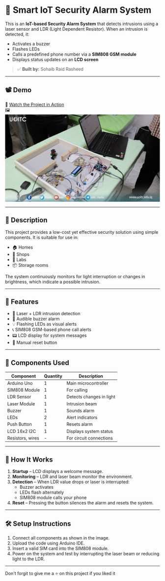 # 🔐 Smart IoT Security Alarm System

This is an **IoT-based Security Alarm System** that detects intrusions using a laser sensor and LDR (Light Dependent Resistor). When an intrusion is detected, it:

- Activates a buzzer
- Flashes LEDs
- Calls a predefined phone number via a **SIM808 GSM module**
- Displays status updates on an **LCD screen**

> ✅ **Built by:** Sohaib Raid Rasheed

---

## 📽️ Demo

🎥 [Watch the Project in Action](media/demo-video.mp4)  
🖼️ ![System Running](media/system-image.jpg)

---

## 📖 Description

This project provides a low-cost yet effective security solution using simple components. It is suitable for use in:

- 🏠 Homes
- 🏪 Shops
- 🧪 Labs
- 📦 Storage rooms

The system continuously monitors for light interruption or changes in brightness, which indicate a possible intrusion.

---

## 🧠 Features

- 🔦 Laser + LDR intrusion detection
- 🔔 Audible buzzer alarm
- 💡 Flashing LEDs as visual alerts
- 📞 SIM808 GSM-based phone call alerts
- 📟 LCD display for system messages
- 🔘 Manual reset button

---

## 🔌 Components Used

| Component        | Quantity | Description                        |
|------------------|----------|------------------------------------|
| Arduino Uno      | 1        | Main microcontroller               |
| SIM808 Module    | 1        | For calling                        |
| LDR Sensor       | 1        | Detects changes in light           |
| Laser Module     | 1        | Intrusion beam                     |
| Buzzer           | 1        | Sounds alarm                       |
| LEDs             | 2        | Alert indicators                   |
| Push Button      | 1        | Resets alarm                       |
| LCD 16x2 I2C     | 1        | Displays system status             |
| Resistors, wires | -        | For circuit connections            |

---

## 🧰 How It Works

1. **Startup** – LCD displays a welcome message.
2. **Monitoring** – LDR and laser beam monitor the environment.
3. **Detection** – When LDR value drops or laser is interrupted:
   - Buzzer activates
   - LEDs flash alternately
   - SIM808 module calls your phone
4. **Reset** – Pressing the button silences the alarm and resets the system.

---

## 🛠️ Setup Instructions

1. Connect all components as shown in the image.
2. Upload the code using Arduino IDE.
3. Insert a valid SIM card into the SIM808 module.
4. Power on the system and test by interrupting the laser beam or reducing light to the LDR.

---

Don't forgit to give me a ⭐ on this project if you liked it

